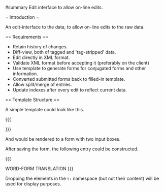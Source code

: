 #summary Edit interface to allow on-line edits.

= Introduction =

An edit-interface to the data, to allow on-line edits to the raw data.

== Requirements ==

  * Retain history of changes.
  * Diff-view, both of tagged and 'tag-stripped' data.
  * Edit directly in XML format.
  * Validate XML format before accepting it (preferably on the client)
  * Use template to generate forms for conjugated forms and other information.
  * Converted submitted forms back to filled-in template.
  * Allow split/merge of entries.
  * Update indexes after every edit to reflect current data.

== Template Structure ==

A simple template could look like this.

{{{
<entry>
   <form><t:input label="Word"/></from>
   <trans><t:input label="Translation"/></trans>
</entry>
}}}


And would be rendered to a form with two input boxes.

After saving the form, the following entry could be constructed.

{{{
<entry>
   <form><t:input label="Word">WORD-FORM</t:input></from>
   <trans><t:input label="Translation">TRANSLATION</t:input</trans>
</entry>
}}}

Dropping the elements in the `t:` namespace (but not their content) will be used for display purposes.